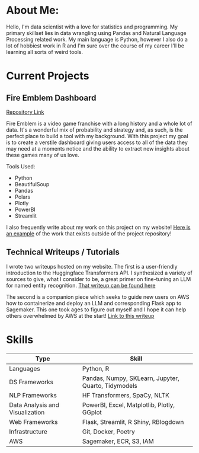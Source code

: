 # About Me:

Hello, I'm data scientist with a love for statistics and programming. My primary skillset lies in data wrangling using Pandas and Natural Language Processing related work. My main language is Python, however I also do a lot of hobbiest work in R and I'm sure over the course of my career I'll be learning all sorts of weird tools. 

# Current Projects

## Fire Emblem Dashboard

[Repository Link](https://github.com/blamson/fire_emblem_app)

Fire Emblem is a video game franchise with a long history and a whole lot of data. It's a wonderful mix of probability and strategy and, as such, is the perfect place to build a tool with my background. With this project my goal is to create a verstile dashboard giving users access to all of the data they may need at a moments notice and the ability to extract new insights about these games many of us love.

Tools Used:
- Python
- BeautifulSoup
- Pandas
- Polars
- Plotly
- PowerBI
- Streamlit

I also frequently write about my work on this project on my website! [Here is an example](https://bradylamson.com/p/fire-emblem-project-semantic-model-architecting-and-dashboarding-in-powerbi/) of the work that exists outside of the project repository! 

## Technical Writeups / Tutorials

I wrote two writeups hosted on my website. The first is a user-friendly introduction to the Huggingface Transformers API. I synthesized a variety of sources to give, what I consider to be, a great primer on fine-tuning an LLM for named entity recognition. [That writeup can be found here](https://bradylamson.com/p/named-entity-recognition-a-transformers-tutorial/)

The second is a companion piece which seeks to guide new users on AWS how to containerize and deploy an LLM and corresponding Flask app to Sagemaker. This one took ages to figure out myself and I hope it can help others overwhelmed by AWS at the start! [Link to this writeup](https://bradylamson.com/p/tutorial-deploying-custom-inference-application-to-aws-sagemaker/)

# Skills

| Type                            | Skill                                               |
|---------------------------------|-----------------------------------------------------|
| Languages                       | Python, R                                           |
| DS Frameworks                   | Pandas, Numpy, SKLearn, Jupyter, Quarto, Tidymodels |
| NLP Frameworks                  | HF Transformers, SpaCy, NLTK                        |
| Data Analysis and Visualization | PowerBI, Excel, Matplotlib, Plotly, GGplot          |
| Web Frameworks                  | Flask, Streamlit, R Shiny, RBlogdown                |
| Infrastructure                  | Git, Docker, Poetry                                 |
| AWS                             | Sagemaker, ECR, S3, IAM                             |
